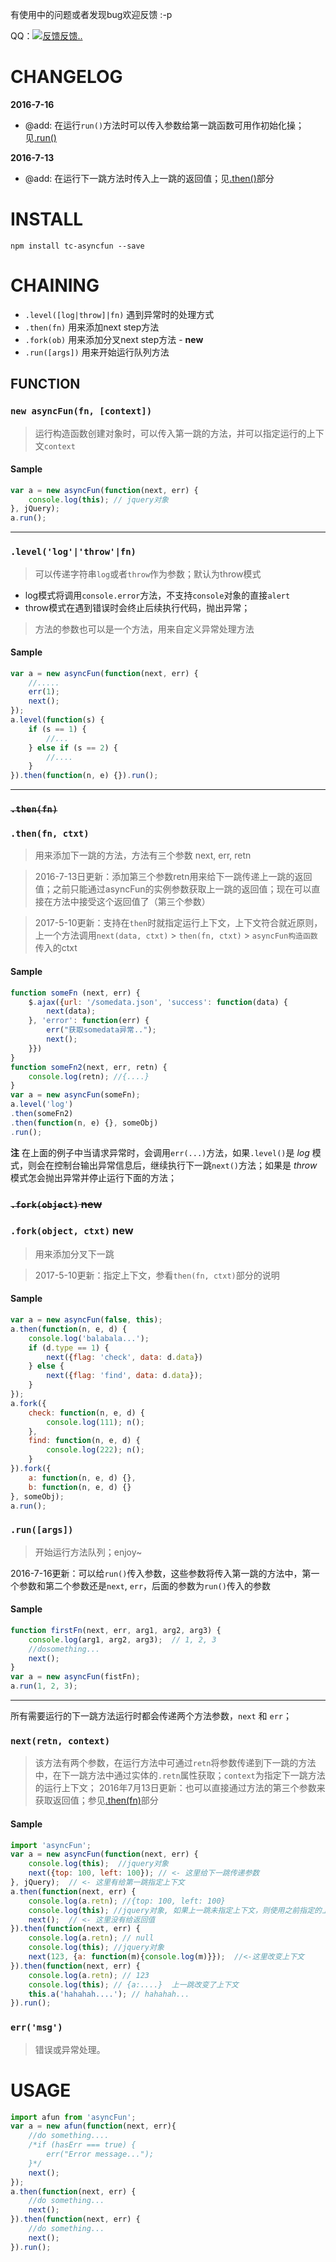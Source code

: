 有使用中的问题或者发现bug欢迎反馈 :-p

QQ：[![反馈反馈..](http://wpa.qq.com/pa?p=2:2521428188:51)](http://wpa.qq.com/msgrd?v=3&uin=2521428188&site=qq&menu=yes)

# CHANGELOG

**2016-7-16**
- @add: 在运行`run()`方法时可以传入参数给第一跳函数可用作初始化操；见[.run()](#tc-asyncfun/function/run)

**2016-7-13**
- @add: 在运行下一跳方法时传入上一跳的返回值；见[.then()](#tc-asyncfun/function/then)部分

# INSTALL

`npm install tc-asyncfun --save`

# CHAINING

- `.level([log|throw]|fn)` 遇到异常时的处理方式
- `.then(fn)` 用来添加next step方法
- `.fork(ob)` 用来添加分叉next step方法 - **new**
- `.run([args])` 用来开始运行队列方法

## FUNCTION

### `new asyncFun(fn, [context])` 

> 运行构造函数创建对象时，可以传入第一跳的方法，并可以指定运行的上下文`context`

#### Sample

```javascript
var a = new asyncFun(function(next, err) {
    console.log(this); // jquery对象
}, jQuery);
a.run();
```

----

### `.level('log'|'throw'|fn)` 

> 可以传递字符串`log`或者`throw`作为参数；默认为throw模式

- log模式将调用`console.error`方法，不支持`console`对象的直接`alert`
- throw模式在遇到错误时会终止后续执行代码，抛出异常；

> 方法的参数也可以是一个方法，用来自定义异常处理方法

#### Sample

```javascript
var a = new asyncFun(function(next, err) {
    //.....
    err(1);
    next();
});
a.level(function(s) {
    if (s == 1) {
        //...
    } else if (s == 2) {
        //....
    }
}).then(function(n, e) {}).run();
```

----

### ~~<a name="tc-asyncfun/function/then">`.then(fn)`</a>~~
### <a name="tc-asyncfun/function/then">`.then(fn, ctxt)`<a/>

> 用来添加下一跳的方法，方法有三个参数 next, err, retn

> 2016-7-13日更新：添加第三个参数retn用来给下一跳传递上一跳的返回值；之前只能通过asyncFun的实例参数获取上一跳的返回值；现在可以直接在方法中接受这个返回值了（第三个参数）

> 2017-5-10更新：支持在`then`时就指定运行上下文，上下文符合就近原则，上一个方法调用`next(data, ctxt)` > `then(fn, ctxt)` > `asyncFun构造函数`传入的ctxt

#### Sample

```javascript
function someFn (next, err) {
    $.ajax({url: '/somedata.json', 'success': function(data) {
        next(data);
    }, 'error': function(err) {
        err("获取somedata异常..");
        next();
    }})
}
function someFn2(next, err, retn) {
    console.log(retn); //{....}
}
var a = new asyncFun(someFn);
a.level('log')
.then(someFn2)
.then(function(n, e) {}, someObj)
.run();
```

**注** 在上面的例子中当请求异常时，会调用`err(...)`方法，如果`.level()`是 *log* 模式，则会在控制台输出异常信息后，继续执行下一跳`next()`方法；如果是 *throw* 模式怎会抛出异常并停止运行下面的方法；

### <del><a name="tc-asyncfun/function/fork">`.fork(object)`</a> **new**</del>
### <a name="tc-asyncfun/function/fork">`.fork(object, ctxt)`</a> **new**

> 用来添加分叉下一跳

> 2017-5-10更新：指定上下文，参看`then(fn, ctxt)`部分的说明

#### Sample

```javascript
var a = new asyncFun(false, this);
a.then(function(n, e, d) {
    console.log('balabala...');
    if (d.type == 1) {
        next({flag: 'check', data: d.data})
    } else {
        next({flag: 'find', data: d.data});
    }
});
a.fork({
    check: function(n, e, d) {
        console.log(111); n();
    },
    find: function(n, e, d) {
        console.log(222); n();
    }
}).fork({
    a: function(n, e, d) {},
    b: function(n, e, d) {}    
}, someObj);
a.run();
```

### <a name="tc-asyncfun/function/run">`.run([args])`</a>

>开始运行方法队列；enjoy~

2016-7-16更新：可以给`run()`传入参数，这些参数将传入第一跳的方法中，第一个参数和第二个参数还是`next`, `err`，后面的参数为`run()`传入的参数

#### Sample

```javascript
function firstFn(next, err, arg1, arg2, arg3) {
    console.log(arg1, arg2, arg3);  // 1, 2, 3
    //dosomething...
    next();
}
var a = new asyncFun(fistFn);
a.run(1, 2, 3);
```

----

所有需要运行的下一跳方法运行时都会传递两个方法参数，`next` 和 `err`；

### `next(retn, context)`

> 该方法有两个参数，在运行方法中可通过`retn`将参数传递到下一跳的方法中，在下一跳方法中通过实体的`.retn`属性获取；`context`为指定下一跳方法的运行上下文；
> 2016年7月13日更新：也可以直接通过方法的第三个参数来获取返回值；参见[.then(fn)](#then)部分

#### Sample

```javascript
import 'asyncFun';
var a = new asyncFun(function(next, err) {
    console.log(this);  //jquery对象
    next({top: 100, left: 100}); // <- 这里给下一跳传递参数
}, jQuery);  // <- 这里有给第一跳指定上下文
a.then(function(next, err) {
    console.log(a.retn); //{top: 100, left: 100}
    console.log(this); //jquery对象, 如果上一跳未指定上下文，则使用之前指定的上下文
    next();  // <- 这里没有给返回值
}).then(function(next, err) {
    console.log(a.retn); // null
    console.log(this); //jquery对象
    next(123, {a: function(m){console.log(m)}});  //<-这里改变上下文
}).then(function(next, err) {
    console.log(a.retn); // 123
    console.log(this); // {a:....}  上一跳改变了上下文
    this.a('hahahah....'); // hahahah...
}).run();
```

### `err('msg')`

> 错误或异常处理。

# USAGE

```javascript
import afun from 'asyncFun';
var a = new afun(function(next, err){
    //do something....
    /*if (hasErr === true) {
        err("Error message...");
    }*/
    next();
});
a.then(function(next, err) {
    //do something...
    next();
}).then(function(next, err) {
    //do something...
    next();
}).run();
```
